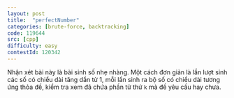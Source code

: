 ```yaml
---
layout: post
title:  "perfectNumber"
categories: [brute-force, backtracking]
code: 119644
src: [cpp]
difficulty: easy
contestId: 120342
---
```


Nhận xét bài này là bài sinh số nhẹ nhàng. Một cách đơn giản là lần lượt sinh các số có chiều dài tăng dần từ 1, mỗi lần sinh ra bộ số có chiều dài tương ứng thỏa đề, kiểm tra xem đã chứa phần tử thứ `k` mà đề yêu cầu hay chưa.
